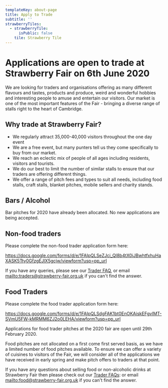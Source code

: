 ```yaml
---
templateKey: about-page
title: Apply to Trade
subtitle: ''
strawberryTiles:
  - strawberryTile:
      isPublic: false
    tile: Strawberry Tile
---
```

# Applications are open to trade at Strawberry Fair on 6th June 2020

We are looking for traders and organisations offering as many different flavours and tastes, products and produce, weird and wonderful hobbies and interesting people to amuse and entertain our visitors. Our market is one of the most important features of the Fair - bringing a diverse range of stalls right to the heart of Cambridge.

## Why trade at Strawberry Fair? 

* We regularly attract 35,000-40,000 visitors throughout the one day event
* We are a free event, but many punters tell us they come specifically to buy from our market.
* We reach an eclectic mix of people of all ages including residents, visitors and tourists.
* We do our best to limit the number of similar stalls to ensure that our traders are offering different things.
* We offer a range of pitch fees and types to suit all needs, including food stalls, craft stalls, blanket pitches, mobile sellers and charity stands.

## Bars / Alcohol

Bar pitches for 2020 have already been allocated. No new applications are being accepted.

## Non-food traders

Please complete the non-food trader application form here:

https://docs.google.com/forms/d/e/1FAIpQLSeZJci_Ql8b4tX0iJBwhtfxhuHaXASK5Tty0GfzgEJlX5gcjw/viewform?usp=pp_url

If you have any queries, please see our [Trader FAQ](http://strawberry-fair.org.uk/about/trader-faq/), or  email <mailto:traders@strawberry-fair.org.uk> if you can't find the answer.

## Food Traders

Please complete the food trader application form here:

https://docs.google.com/forms/d/e/1FAIpQLSdgFAK1bt0EnOKAiskEFgvIMT-SVmU5FW-kMRMM6ZJ2o0LEHA/viewform?usp=pp_url

Applications for food trader pitches at the 2020 fair are open until 29th February 2020.

Food pitches are not allocated on a first come first served basis, as we have a limited number of food pitches available. To ensure we can offer a variety of cuisines to visitors of the Fair, we will consider all of the applications we have received in early spring and make pitch offers to traders at that point.

If you have any questions about selling food or non-alcoholic drinks at Strawberry Fair then please check out our [Trader FAQs](http://strawberry-fair.org.uk/about/trader-faq/):  or email <mailto:food@strawberry-fair.org.uk> if you can't find the answer.
